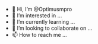 - 👋 Hi, I’m @Optimusmpro
- 👀 I’m interested in ...
- 🌱 I’m currently learning ...
- 💞️ I’m looking to collaborate on ...
- 📫 How to reach me ...

<!---
Optimusmpro/Optimusmpro is a ✨ special ✨ repository because its `README.md` (this file) appears on your GitHub profile.
You can click the Preview link to take a look at your changes.
--->
